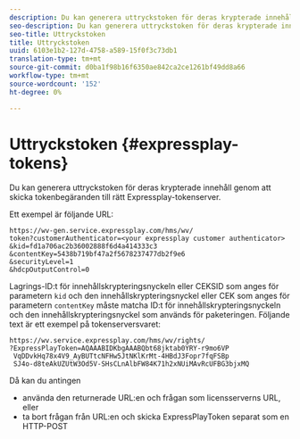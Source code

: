 ```yaml
---
description: Du kan generera uttryckstoken för deras krypterade innehåll genom att skicka tokenbegäranden till rätt Expressplay-tokenserver.
seo-description: Du kan generera uttryckstoken för deras krypterade innehåll genom att skicka tokenbegäranden till rätt Expressplay-tokenserver.
seo-title: Uttryckstoken
title: Uttryckstoken
uuid: 6103e1b2-127d-4758-a589-15f0f3c73db1
translation-type: tm+mt
source-git-commit: d0ba1f98b16f6350ae842ca2ce1261bf49dd8a66
workflow-type: tm+mt
source-wordcount: '152'
ht-degree: 0%

---
```



# Uttryckstoken {#expressplay-tokens}

Du kan generera uttryckstoken för deras krypterade innehåll genom att skicka tokenbegäranden till rätt Expressplay-tokenserver.

Ett exempel är följande URL:

```
https://wv-gen.service.expressplay.com/hms/wv/
token?customerAuthenticator=<your expressplay customer authenticator>
&kid=fd1a706ac2b36002888f6d4a414333c3
&contentKey=5438b719bf47a2f5678237477db2f9e6
&securityLevel=1
&hdcpOutputControl=0
```

Lagrings-ID:t för innehållskrypteringsnyckeln eller CEKSID som anges för parametern `kid` och den innehållskrypteringsnyckel eller CEK som anges för parametern `contentKey` måste matcha ID:t för innehållskrypteringsnyckeln och den innehållskrypteringsnyckel som används för paketeringen. Följande text är ett exempel på tokenserversvaret:

```
https://wv.service.expressplay.com/hms/wv/rights/
?ExpressPlayToken=AQAAABIDKbgAAABQbt68jktab0YRY-r9mo6VP
 VqDDvkHq78x4V9_AyBUTtcNFHw5JtNKlKrMt-4HBdJ3Fopr7fqFSBp
 SJ4o-d8teAkUZUtW3Od5V-SHsCLnAlbFW84K71h2xNUiMAvRcUFBG3bjxMQ
```

Då kan du antingen

* använda den returnerade URL:en och frågan som licensserverns URL, eller
* ta bort frågan från URL:en och skicka ExpressPlayToken separat som en HTTP-POST